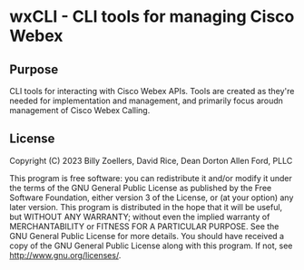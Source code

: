 # wxCLI - CLI tools for managing Cisco Webex

## Purpose
CLI tools for interacting with Cisco Webex APIs. Tools are created as they're needed for implementation and management, and primarily focus aroudn management of Cisco Webex Calling.

## License
Copyright (C) 2023  Billy Zoellers, David Rice, Dean Dorton Allen Ford, PLLC

This program is free software: you can redistribute it and/or modify it under the terms of the GNU General Public License as published by the Free Software Foundation, either version 3 of the License, or (at your option) any later version.
This program is distributed in the hope that it will be useful, but WITHOUT ANY WARRANTY; without even the implied warranty of MERCHANTABILITY or FITNESS FOR A PARTICULAR PURPOSE. See the GNU General Public License for more details.
You should have received a copy of the GNU General Public License along with this program. If not, see <http://www.gnu.org/licenses/>.
